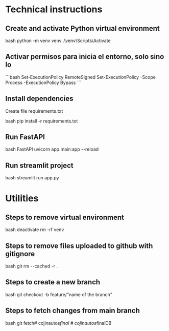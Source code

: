 # Technical instructions

## Create and activate Python virtual environment
bash
    python -m venv venv
    .\venv\Scripts\Activate

## Activar permisos para inicia el entorno, solo sino lo 
´´´bash
    Set-ExecutionPolicy RemoteSigned
    Set-ExecutionPolicy -Scope Process -ExecutionPolicy Bypass
´´´
## Install dependencies
Create file requirements.txt

bash
    pip install -r requirements.txt


## Run FastAPI

bash
    FastAPI uvicorn app.main:app --reload
 


## Run streamlit project

bash
    streamlit run app.py 


# Utilities
## Steps to remove virtual environment
bash
    deactivate
    rm -rf venv


## Steps to remove files uploaded to github with gitignore
bash
    git rm --cached -r .


## Steps to create a new branch 
bash
    git checkout -b feature/"name of the branch"


## Steps to fetch changes from main branch
bash
    git fetch#   c o j i n a u t o s _ f i n a l 
 
 #   c o j i n a u t o s _ f i n a l D B  
 